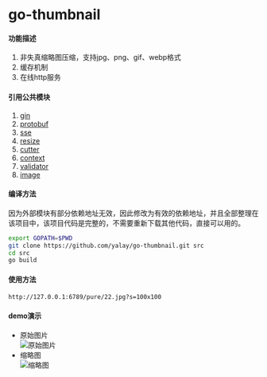 # go-thumbnail
#### 功能描述
1. 非失真缩略图压缩，支持jpg、png、gif、webp格式
2. 缓存机制
3. 在线http服务

#### 引用公共模块
1. [gin](https://github.com/gin-gonic/gin.git)
2. [protobuf](https://github.com/golang/protobuf.git)
3. [sse](https://github.com/manucorporat/sse.git)
4. [resize](https://github.com/nfnt/resize.git)
5. [cutter](https://github.com/oliamb/cutter.git)
6. [context](https://github.com/golang/net.git)
7. [validator](https://github.com/go-playground/validator.git)
8. [image](https://github.com/golang/image.git)

#### 编译方法
因为外部模块有部分依赖地址无效，因此修改为有效的依赖地址，并且全部整理在该项目中，该项目代码是完整的，不需要重新下载其他代码，直接可以用的。
```bash
export GOPATH=$PWD
git clone https://github.com/yalay/go-thumbnail.git src
cd src
go build
```

#### 使用方法
```bash
http://127.0.0.1:6789/pure/22.jpg?s=100x100
```

#### demo演示
 - 原始图片  
![原始图片](https://github.com/yalay/go-thumbnail/blob/master/public/pure/22.jpg)
 - 缩略图  
![缩略图](https://github.com/yalay/go-thumbnail/blob/master/cache/%252FPure%252F22.jpg100x100)
